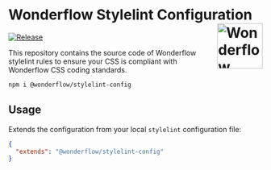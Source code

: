 # Wonderflow Stylelint Configuration [<img src="https://svgshare.com/i/Ygj.svg" alt="Wonderflow Logo" width="90" height="90" align="right">](https://design.wonderflow.ai)

[![Release](https://github.com/wonderflow-bv/stylelint-config-wonderflow/actions/workflows/release.yml/badge.svg?branch=main)](https://github.com/wonderflow-bv/stylelint-config-wonderflow/actions/workflows/release.yml)

This repository contains the source code of Wonderflow stylelint rules to ensure your CSS is compliant with Wonderflow CSS coding standards.

```sh
npm i @wonderflow/stylelint-config
```

## Usage

Extends the configuration from your local `stylelint` configuration file:

```json
{
  "extends": "@wonderflow/stylelint-config"
}
```
